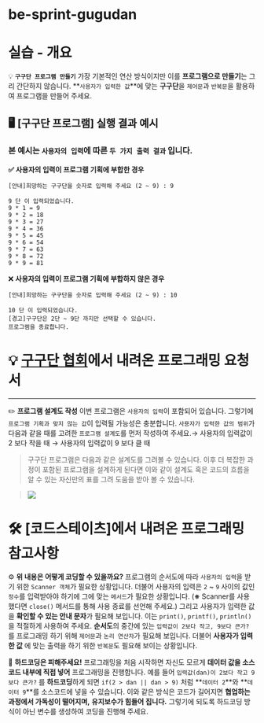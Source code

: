 # be-sprint-gugudan

# **실습 - 개요**

💡 **`구구단 프로그램 만들기`**
가장 기본적인 연산 방식이지만 이를 **프로그램으로 만들기**는 그리 간단하지 않습니다.
**`사용자가 입력한 값`**에 맞는 **구구단**을 `제어문`과 `반복문`을 활용하여 프로그램을 만들어 주세요.

## **🖥 [구구단 프로그램] 실행 결과 예시**

### **본 예시는 `사용자의 입력`에 따른 `두 가지 출력 결과` 입니다.**

**✅ 사용자의 입력이 프로그램 기획에 부합한 경우**

```
[안내]희망하는 구구단을 숫자로 입력해 주세요 (2 ~ 9) : 9

9 단 이 입력되었습니다.
9 * 1 = 9
9 * 2 = 18
9 * 3 = 27
9 * 4 = 36
9 * 5 = 45
9 * 6 = 54
9 * 7 = 63
9 * 8 = 72
9 * 9 = 81
```

❌ **사용자의 입력이 프로그램 기획에 부합하지 않은 경우**

```
[안내]희망하는 구구단을 숫자로 입력해 주세요 (2 ~ 9) : 10

10 단 이 입력되었습니다.
[경고]구구단은 2단 ~ 9단 까지만 선택할 수 있습니다.
프로그램을 종료합니다.
```

# **💡 [구구단 협회](https://urclass.codestates.com/content/8cadd61d-57f2-44a0-b39f-c40377f27d0c?playlist=1978)에서 내려온 프로그래밍 요청서**

---

✏️ **프로그램 설계도 작성**
이번 프로그램은 `사용자의 입력`이 포함되어 있습니다. 그렇기에 `프로그램 기획과 맞지 않는 값`이 입력될 가능성은 충분합니다.
`사용자가 입력한 값의 범위`가 다음과 같을 때를 고려한 `프로그램 설계도`를 먼저 작성하여 주세요.→ 사용자의 입력값이 2 보다 작을 때
→ 사용자의 입력값이 9 보다 클 때

> 구구단 프로그램은 다음과 같은 설계도를 그려볼 수 있습니다. 이후 더 복잡한 과정이 포함된 프로그램을 설계하게 된다면 이와 같이 설계도 혹은 코드의 흐름을 알 수 있는 자신만의 표를 그려 도움을 받아 볼 수 있습니다.

> <img src="https://s3.ap-northeast-2.amazonaws.com/urclass-images/SrbvddOAioNi1nfonPqxJ-1652315586942.png"/>

# **🛠 [코드스테이츠]에서 내려온 프로그래밍 참고사항**

⚙ **위 내용은 어떻게 코딩할 수 있을까요?**
프로그램의 순서도에 따라 `사용자의 입력`을 받기 위한 `Scanner 객체`가 필요한 상황입니다. 더불어 사용자의 입력은 `2` ~ `9` 사이의 값인 `정수`를 입력받아야 하기에 그에 맞는 `메서드`가 필요한 상황입니다. (**※** Scanner를 사용했다면 `close()` 메서드를 통해 사용 종료를 선언해 주세요.)
그리고 사용자가 입력한 값을 **확인할 수 있는 안내 문자**가 필요해 보입니다. 이는 `print()`, `printf()`, `println()` 을 적절하게 사용하여 주세요.
**순서도**의 중간에 있는 `입력값이 2보다 작고, 9보다 큰가?` 를 프로그래밍 하기 위해 `제어문`과 `논리 연산자`가 필요해 보입니다. 더불어 **사용자가 입력한 값** 에 맞는 출력을 하기 위한 `반복문`도 필요해 보이는 상황입니다.

🚨 **하드코딩은 피해주세요!**
프로그래밍을 처음 시작하면 자신도 모르게 **데이터 값을 소스 코드 내부에 직접 넣어** 프로그래밍을 진행합니다. 예를 들어 `입력값(dan)이 2보다 작고 9보다 큰가?` 를 **하드코딩**하게 되면 `if(2 > dan || dan > 9)` 처럼 **`데이터 2`**와 **`데이터 9`**를 소스코드에 넣을 수 있습니다.
이와 같은 방식은 코드가 길어지면 **협업하는 과정에서 가독성이 떨어지며,** **유지보수가 힘들어 집니다.** 그렇기에 되도록 하드코딩 방식이 아닌 변수를 생성하여 코딩을 진행해 주세요.
